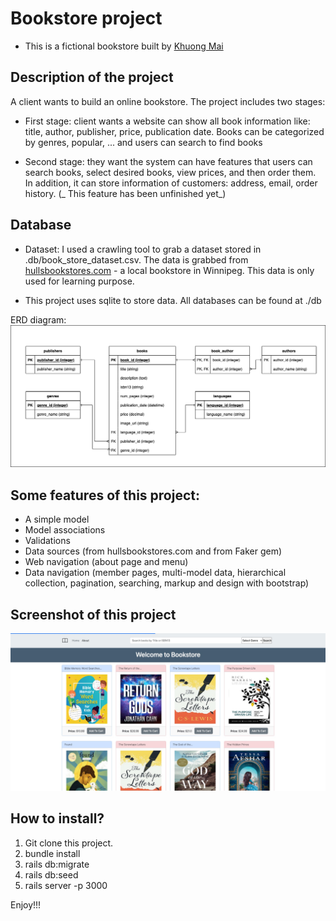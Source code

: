 # Bookstore project

- This is a fictional bookstore built by [Khuong Mai](mailto:khuongngoc1518@gmail.com)

## Description of the project

A client wants to build an online bookstore. The project includes two stages:

- First stage: client wants a website can show all book information like: title, author, publisher, price, publication date. Books can be categorized by genres, popular, ... and users can search to find books

- Second stage: they want the system can have features that users can search books, select desired books, view prices, and then order them. In addition, it can store information of customers: address, email, order history. (_ This feature has been unfinished yet_)

## Database

- Dataset: I used a crawling tool to grab a dataset stored in .db/book_store_dataset.csv. The data is grabbed from [hullsbookstores.com](https://hullsbookstores.com) - a local bookstore in Winnipeg. This data is only used for learning purpose.

- This project uses sqlite to store data. All databases can be found at ./db

ERD diagram:
![ERD-diagram](/db/book_store_intro_project.png)

## Some features of this project:

- A simple model
- Model associations
- Validations
- Data sources (from hullsbookstores.com and from Faker gem)
- Web navigation (about page and menu)
- Data navigation (member pages, multi-model data, hierarchical collection, pagination, searching, markup and design with bootstrap)

## Screenshot of this project

![Screenshot-1](/db/bookstore.jpg)

## How to install?
1. Git clone this project.
2. bundle install
4. rails db:migrate
5. rails db:seed
6. rails server -p 3000

Enjoy!!!
